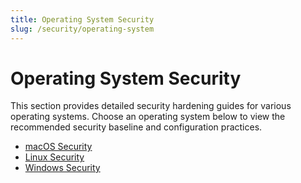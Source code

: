 ```yaml
---
title: Operating System Security
slug: /security/operating-system
---
```


# Operating System Security

This section provides detailed security hardening guides for various operating systems. Choose an operating system below to view the recommended security baseline and configuration practices.

- [macOS Security](./macos.md)
- [Linux Security](./linux.md)
- [Windows Security](./windows.md)


